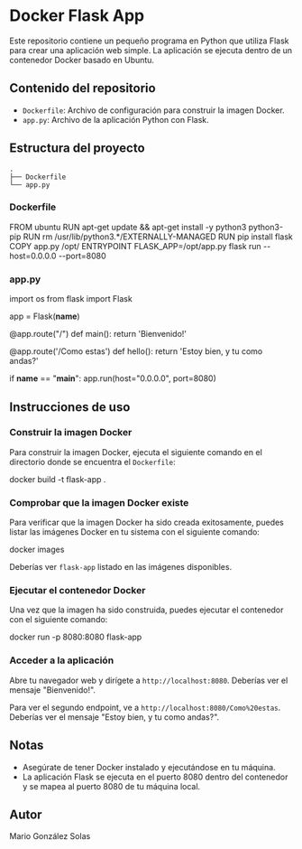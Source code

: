 # Docker Flask App

Este repositorio contiene un pequeño programa en Python que utiliza Flask para crear una aplicación web simple. La aplicación se ejecuta dentro de un contenedor Docker basado en Ubuntu.

## Contenido del repositorio

- `Dockerfile`: Archivo de configuración para construir la imagen Docker.
- `app.py`: Archivo de la aplicación Python con Flask.

## Estructura del proyecto

```
.
├── Dockerfile
└── app.py
```

### Dockerfile

FROM ubuntu
RUN apt-get update && apt-get install -y python3 python3-pip
RUN rm /usr/lib/python3.*/EXTERNALLY-MANAGED
RUN pip install flask
COPY app.py /opt/
ENTRYPOINT FLASK_APP=/opt/app.py flask run --host=0.0.0.0 --port=8080

### app.py

import os
from flask import Flask

app = Flask(__name__)

@app.route("/")
def main():
    return 'Bienvenido!'

@app.route('/Como estas')
def hello():
    return 'Estoy bien, y tu como andas?'

if __name__ == "__main__":
    app.run(host="0.0.0.0", port=8080)

## Instrucciones de uso

### Construir la imagen Docker

Para construir la imagen Docker, ejecuta el siguiente comando en el directorio donde se encuentra el `Dockerfile`:

docker build -t flask-app .

### Comprobar que la imagen Docker existe

Para verificar que la imagen Docker ha sido creada exitosamente, puedes listar las imágenes Docker en tu sistema con el siguiente comando:

docker images

Deberías ver `flask-app` listado en las imágenes disponibles.

### Ejecutar el contenedor Docker

Una vez que la imagen ha sido construida, puedes ejecutar el contenedor con el siguiente comando:

docker run -p 8080:8080 flask-app

### Acceder a la aplicación

Abre tu navegador web y dirígete a `http://localhost:8080`. Deberías ver el mensaje "Bienvenido!".

Para ver el segundo endpoint, ve a `http://localhost:8080/Como%20estas`. Deberías ver el mensaje "Estoy bien, y tu como andas?".

## Notas

- Asegúrate de tener Docker instalado y ejecutándose en tu máquina.
- La aplicación Flask se ejecuta en el puerto 8080 dentro del contenedor y se mapea al puerto 8080 de tu máquina local.

## Autor

Mario González Solas
